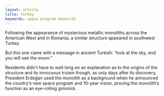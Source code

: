 ```yaml
---
layout: article
title: Turkey
keywords: space program monolith
---
```


Following the appearance of mysterious metallic monoliths across the American West and in Romania, a similar structure appeared in southwest Turkey.

But this one came with a message in ancient Turkish: “look at the sky, and you will see the moon.”

Residents didn’t have to wait long on an explanation as to the origins of the structure and its innocuous truism though, as only days after its discovery, President Erdoğan used the monolith as a background when he announced the country’s new space program and 10-year vision, proving the monolith’s function as an eye-rolling gimmick.
